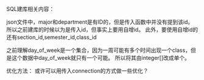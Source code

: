 SQL建库相关内容：

json文件中，major和department是有ID的，但是传入函数中并没有提到该id。
所以之前建库的时候以为是传入id，但事实上要用自增id。
此外，要使用自增id的还有section_id,semester_id,class_id

之前理解day_of_week是一个集合，因为一周可能有多个时间出现一个class，但是这个数据中day_of_week就只有一个可能。
所以将其由integer[]改成单个。


优化方法：
或许可以用传入connection的方式做一些优化？

